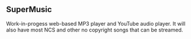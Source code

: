 ## SuperMusic

Work-in-progess web-based MP3 player and YouTube audio player. It will also have most NCS and other no copyright songs that can be streamed.

